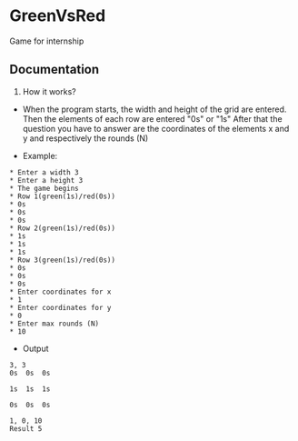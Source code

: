 # GreenVsRed
Game for internship

## Documentation
1. How it works?
* When the program starts, the width and height of the grid
are entered. Then the elements of each row are entered "0s" or "1s"
After that the question you have to answer 
are the coordinates of the elements x and y and respectively the rounds (N)

* Example: 
```` 
* Enter a width 3
* Enter a height 3
* The game begins
* Row 1(green(1s)/red(0s))
* 0s
* 0s
* 0s
* Row 2(green(1s)/red(0s))
* 1s
* 1s
* 1s
* Row 3(green(1s)/red(0s))
* 0s
* 0s
* 0s
* Enter coordinates for x
* 1
* Enter coordinates for y
* 0
* Enter max rounds (N)
* 10
````
* Output 
````
3, 3
0s 	0s 	0s 	

1s 	1s 	1s 	

0s 	0s 	0s 	

1, 0, 10
Result 5
````